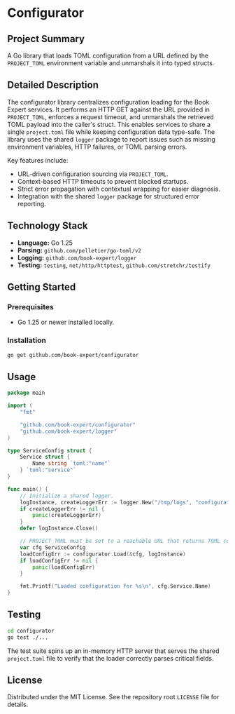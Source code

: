 # Configurator

## Project Summary

A Go library that loads TOML configuration from a URL defined by the `PROJECT_TOML` environment variable and unmarshals it into typed structs.

## Detailed Description

The configurator library centralizes configuration loading for the Book Expert services. It performs an HTTP GET against the URL provided in `PROJECT_TOML`, enforces a request timeout, and unmarshals the retrieved TOML payload into the caller's struct. This enables services to share a single `project.toml` file while keeping configuration data type-safe. The library uses the shared `logger` package to report issues such as missing environment variables, HTTP failures, or TOML parsing errors.

Key features include:

- URL-driven configuration sourcing via `PROJECT_TOML`.
- Context-based HTTP timeouts to prevent blocked startups.
- Strict error propagation with contextual wrapping for easier diagnosis.
- Integration with the shared `logger` package for structured error reporting.

## Technology Stack

- **Language:** Go 1.25
- **Parsing:** `github.com/pelletier/go-toml/v2`
- **Logging:** `github.com/book-expert/logger`
- **Testing:** `testing`, `net/http/httptest`, `github.com/stretchr/testify`

## Getting Started

### Prerequisites

- Go 1.25 or newer installed locally.

### Installation

```bash
go get github.com/book-expert/configurator
```

## Usage

```go
package main

import (
    "fmt"

    "github.com/book-expert/configurator"
    "github.com/book-expert/logger"
)

type ServiceConfig struct {
    Service struct {
        Name string `toml:"name"`
    } `toml:"service"`
}

func main() {
    // Initialize a shared logger.
    logInstance, createLoggerErr := logger.New("/tmp/logs", "configurator.log")
    if createLoggerErr != nil {
        panic(createLoggerErr)
    }
    defer logInstance.Close()

    // PROJECT_TOML must be set to a reachable URL that returns TOML content.
    var cfg ServiceConfig
    loadConfigErr := configurator.Load(&cfg, logInstance)
    if loadConfigErr != nil {
        panic(loadConfigErr)
    }

    fmt.Printf("Loaded configuration for %s\n", cfg.Service.Name)
}
```

## Testing

```bash
cd configurator
go test ./...
```

The test suite spins up an in-memory HTTP server that serves the shared `project.toml` file to verify that the loader correctly parses critical fields.

## License

Distributed under the MIT License. See the repository root `LICENSE` file for details.
